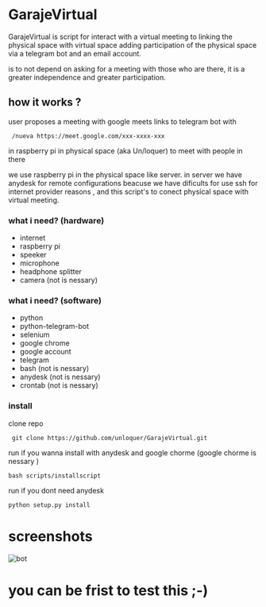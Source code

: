 # GarajeVirtual
GarajeVirtual is script for interact with a virtual meeting to linking the physical space with virtual space 
adding participation of the physical space via a telegram bot and an email account.

is to not depend on asking for a meeting with those who are there, it is a greater independence and greater participation. 

## how it works ?
user proposes a meeting with google meets  links to telegram bot with 
	
	 /nueva https://meet.google.com/xxx-xxxx-xxx
in raspberry pi in physical space (aka Un/loquer) to meet with people in there 

we use raspberry pi in the physical space like server. in server we have anydesk for remote configurations beacuse we have dificults for use ssh for internet provider reasons , and this script's to conect physical space with virtual meeting.

### what i need? (hardware)

- internet
- raspberry pi
- speeker 
- microphone
- headphone splitter
- camera (not is nessary)


### what i need? (software)

- python
- python-telegram-bot
- selenium
- google chrome
- google account
- telegram 
- bash (not is nessary)
- anydesk (not is nessary)
- crontab (not is nessary)

### install
clone repo

	 git clone https://github.com/unloquer/GarajeVirtual.git

run if you wanna install with anydesk and google chorme (google chorme  is nessary )

	bash scripts/installscript

run if you  dont need anydesk
	
	python setup.py install
# screenshots
![bot](https://wiki.unloquer.org/_media/personas/2021-05-04-210311_672x255_scrot.png)

# you can be frist to test this ;-)
